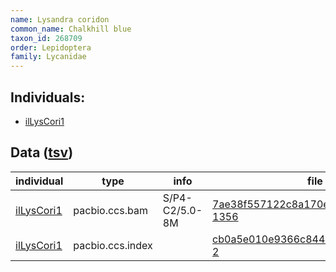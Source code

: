 ```yaml
---
name: Lysandra coridon
common_name: Chalkhill blue
taxon_id: 268709
order: Lepidoptera
family: Lycanidae
---
```


## Individuals:

  * [ilLysCori1](ilLysCori1.md)

## Data ([tsv](Lysandra_coridon_data.tsv))

| individual | type | info | file |
| ---------- | ---- | ---- | ---- |
| [ilLysCori1](ilLysCori1.md) | pacbio.ccs.bam | S/P4-C2/5.0-8M | [7ae38f557122c8a170e1ca63d3130529-1356](https://darwin.cog.sanger.ac.uk/insects/Lysandra_coridon/ilLysCori1/genomic_data/pacbio/m64097_200126_161511.ccs.bam) |
| [ilLysCori1](ilLysCori1.md) | pacbio.ccs.index |  | [cb0a5e010e9366c844257de82af468c0-2](https://darwin.cog.sanger.ac.uk/insects/Lysandra_coridon/ilLysCori1/genomic_data/pacbio/m64097_200126_161511.ccs.bam.pbi) |
